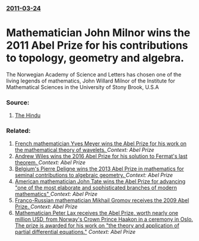 ### [2011-03-24](/news/2011/03/24/index.md)

# Mathematician John Milnor wins the 2011 Abel Prize for his contributions to topology, geometry and algebra. 

The Norwegian Academy of Science and Letters has chosen one of the living legends of mathematics, John Willard Milnor of the Institute for Mathematical Sciences in the University of Stony Brook, U.S.A


### Source:

1. [The Hindu](http://www.thehindu.com/sci-tech/science/article1565424.ece)

### Related:

1. [French mathematician Yves Meyer wins the Abel Prize for his work on the mathematical theory of wavelets. ](/news/2017/03/17/french-mathematician-yves-meyer-wins-the-abel-prize-for-his-work-on-the-mathematical-theory-of-wavelets.md) _Context: Abel Prize_
2. [Andrew Wiles wins the 2016 Abel Prize for his solution to Fermat's last theorem. ](/news/2016/03/15/andrew-wiles-wins-the-2016-abel-prize-for-his-solution-to-fermat-s-last-theorem.md) _Context: Abel Prize_
3. [Belgium's Pierre Deligne wins the 2013 Abel Prize in mathematics for seminal contributions to algebraic geometry. ](/news/2013/03/20/belgium-s-pierre-deligne-wins-the-2013-abel-prize-in-mathematics-for-seminal-contributions-to-algebraic-geometry.md) _Context: Abel Prize_
4. [American mathematician John Tate wins the Abel Prize for advancing "one of the most elaborate and sophisticated branches of modern mathematics" ](/news/2010/03/24/american-mathematician-john-tate-wins-the-abel-prize-for-advancing-one-of-the-most-elaborate-and-sophisticated-branches-of-modern-mathemati.md) _Context: Abel Prize_
5. [ Franco-Russian mathematician Mikhail Gromov receives the 2009 Abel Prize.  ](/news/2009/03/26/franco-russian-mathematician-mikhail-gromov-receives-the-2009-abel-prize.md) _Context: Abel Prize_
6. [ Mathematician Peter Lax receives the Abel Prize, worth nearly one million USD, from Norway's Crown Prince Haakon in a ceremony in Oslo. The prize is awarded for his work on "the theory and application of partial differential equations."](/news/2005/05/24/mathematician-peter-lax-receives-the-abel-prize-worth-nearly-one-million-usd-from-norway-s-crown-prince-haakon-in-a-ceremony-in-oslo-the.md) _Context: Abel Prize_
